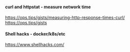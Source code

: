#### curl and httpstat - measure network time
https://ops.tips/gists/measuring-http-response-times-curl/   
https://ops.tips/gists   

#### Shell hacks - docker/k8s/etc
https://www.shellhacks.com/   
